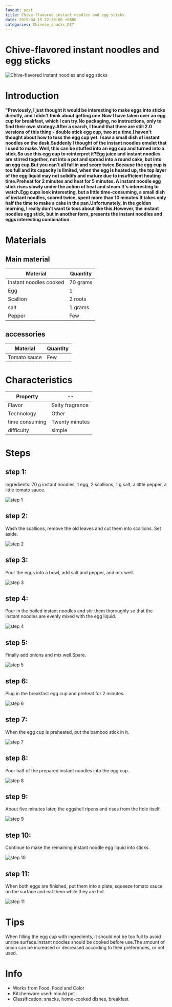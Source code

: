 ```yaml
---
layout: post
title: Chive-flavored instant noodles and egg sticks
date: 2019-04-15 22:30:00 +0800
categories: Chinese_snacks_DIY
---
```


# Chive-flavored instant noodles and egg sticks

![Chive-flavored instant noodles and egg sticks]({{site.baseurl}}/img/446642/446642.jpg)

# Introduction

**"Previously, I just thought it would be interesting to make eggs into sticks directly, and I didn't think about getting one.Now I have taken over an egg cup for breakfast, which I can try.No packaging, no instructions, only to find their own strategy.After a search, I found that there are still 2.0 versions of this thing - double stick egg cup, two at a time.I haven't thought about how to toss the egg cup yet. I saw a small dish of instant noodles on the desk.Suddenly I thought of the instant noodles omelet that I used to make. Well, this can be stuffed into an egg cup and turned into a stick.So use this egg cup to reinterpret it?Egg juice and instant noodles are stirred together, not into a pot and spread into a round cake, but into an egg cup.But you can't all fall in and score twice.Because the egg cup is too full and its capacity is limited, when the egg is heated up, the top layer of the egg liquid may not solidify and mature due to insufficient heating time.Preheat for 2 minutes and heat for 5 minutes. A instant noodle egg stick rises slowly under the action of heat and steam.It's interesting to watch.Egg cups look interesting, but a little time-consuming, a small dish of instant noodles, scored twice, spent more than 10 minutes.It takes only half the time to make a cake in the pan.Unfortunately, in the golden morning, I really don't want to toss about like this.However, the instant noodles egg stick, but in another form, presents the instant noodles and eggs interesting combination.**

# Materials


## Main material

Material|Quantity
--|--
Instant noodles cooked|70 grams
Egg|1
Scallion|2 roots
salt|1 grams
Pepper|Few

## accessories

Material|Quantity
--|--
Tomato sauce|Few

# Characteristics

Property|--
--|--
Flavor|Salty fragrance
Technology|Other
time consuming|Twenty minutes
difficulty|simple

# Steps

## step 1:

Ingredients: 70 g instant noodles, 1 egg, 2 scallions, 1 g salt, a little pepper, a little tomato sauce.

![step 1]({{site.baseurl}}/img/446642/1.jpg)

## step 2:

Wash the scallions, remove the old leaves and cut them into scallions. Set aside.

![step 2]({{site.baseurl}}/img/446642/2.jpg)

## step 3:

Pour the eggs into a bowl, add salt and pepper, and mix well.

![step 3]({{site.baseurl}}/img/446642/3.jpg)

## step 4:

Pour in the boiled instant noodles and stir them thoroughly so that the instant noodles are evenly mixed with the egg liquid.

![step 4]({{site.baseurl}}/img/446642/4.jpg)

## step 5:

Finally add onions and mix well.Spare.

![step 5]({{site.baseurl}}/img/446642/5.jpg)

## step 6:

Plug in the breakfast egg cup and preheat for 2 minutes.

![step 6]({{site.baseurl}}/img/446642/6.jpg)

## step 7:

When the egg cup is preheated, put the bamboo stick in it.

![step 7]({{site.baseurl}}/img/446642/7.jpg)

## step 8:

Pour half of the prepared instant noodles into the egg cup.

![step 8]({{site.baseurl}}/img/446642/8.jpg)

## step 9:

About five minutes later, the eggshell ripens and rises from the hole itself.

![step 9]({{site.baseurl}}/img/446642/9.jpg)

## step 10:

Continue to make the remaining instant noodle egg liquid into sticks.

![step 10]({{site.baseurl}}/img/446642/10.jpg)

## step 11:

When both eggs are finished, put them into a plate, squeeze tomato sauce on the surface and eat them while they are hot.

![step 11]({{site.baseurl}}/img/446642/11.jpg)

# Tips

When filling the egg cup with ingredients, it should not be too full to avoid unripe surface.Instant noodles should be cooked before use.The amount of onion can be increased or decreased according to their preferences, or not used.

# Info

- Works from Food, Food and Color
- Kitchenware used: mould pot
- Classification: snacks, home-cooked dishes, breakfast